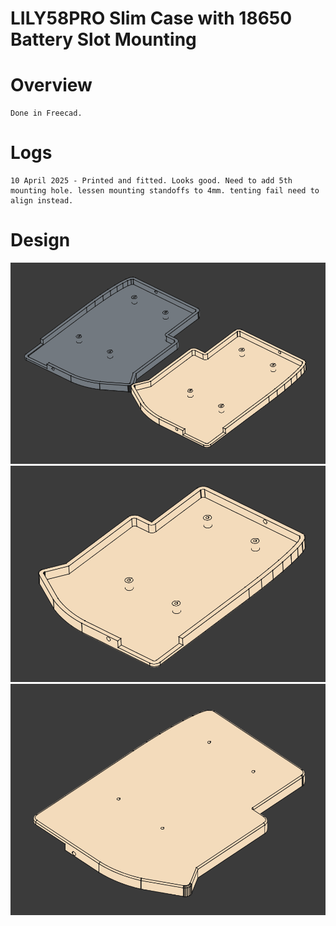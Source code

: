 # LILY58PRO Slim Case with 18650 Battery Slot Mounting

# Overview
	Done in Freecad.

# Logs
	10 April 2025 - Printed and fitted. Looks good. Need to add 5th mounting hole. lessen mounting standoffs to 4mm. tenting fail need to align instead.

# Design
![Left and Right](./images/iso.png "Left and Right Case Design")
![Isometric View](./images/above.png "Isometric View")
![Isometric Bottom View](./images/under.png "Isometric Bottom View")
